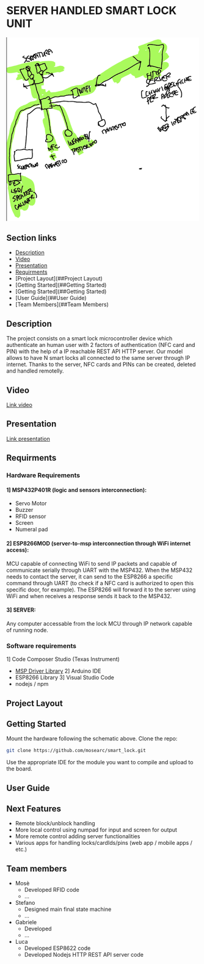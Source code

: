 # SERVER HANDLED SMART LOCK UNIT
![Image](/scheme.png)
## Section links
 - [Description](##Description)
 - [Video](##Video)
 - [Presentation](##Presentation)
 - [Requirments](##Requirments)
 - [Project Layout](##Project Layout)
 - [Getting Started](##Getting Started)
 - [Getting Started](##Getting Started)
 - [User Guide](##User Guide)
 - [Team Members](##Team Members)
## Description
The project consists on a smart lock microcontroller device which authenticate an human user with 2 factors of authentication (NFC card and PIN) with the help of a IP reachable REST API HTTP server. Our model allows to have N smart locks all connected to the same server through IP internet. Thanks to the server, NFC cards and PINs can be created, deleted and handled remotelly.
## Video
[Link video](https://youtu.be/)
## Presentation
[Link presentation]()
## Requirments
### Hardware Requirements
#### 1] MSP432P401R (logic and sensors interconnection):
 - Servo Motor
 - Buzzer
- RFID sensor
- Screen
- Numeral pad
#### 2] ESP8266MOD (server-to-msp interconnection through WiFi internet access):
MCU capable of connecting WiFi to send IP packets and capable of communicate serially through UART with the MSP432. When the MSP432 needs to contact the server, it can send to the ESP8266 a specific command through UART (to check if a NFC card is authorized to open this specific door, for example). The ESP8266 will forward it to the server using WiFi and when receives a response sends it back to the MSP432.
#### 3] SERVER:
Any computer accessable from the lock MCU through IP network capable of running node.
### Software requirements
1] Code Composer Studio (Texas Instrument)
- [MSP Driver Library](https://www.ti.com/tool/MSPDRIVERLIB)
2] Arduino IDE
- ESP8266 Library
3] Visual Studio Code
- nodejs / npm
## Project Layout
## Getting Started
Mount the hardware following the schematic above.
Clone the repo:
``` bash
git clone https://github.com/mosearc/smart_lock.git
```
Use the appropriate IDE for the module you want to compile and upload to the board.
## User Guide

## Next Features
- Remote block/unblock handling
- More local control using numpad for input and screen for output
- More remote control adding server functionalities
- Various apps for handling locks/cardIds/pins (web app / mobile apps / etc.)
## Team members
 - Mosè
   - Developed RFID code
   - ...
 - Stefano
   - Designed main final state machine
   - ...
 - Gabriele
   - Developed
   - ...
 - Luca
   - Developed ESP8622 code
   - Developed Nodejs HTTP REST API server code
